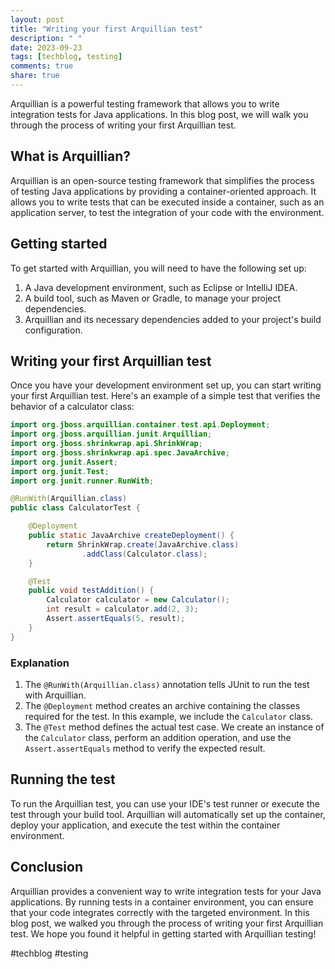 ```yaml
---
layout: post
title: "Writing your first Arquillian test"
description: " "
date: 2023-09-23
tags: [techblog, testing]
comments: true
share: true
---
```


Arquillian is a powerful testing framework that allows you to write integration tests for Java applications. In this blog post, we will walk you through the process of writing your first Arquillian test. 

## What is Arquillian?

Arquillian is an open-source testing framework that simplifies the process of testing Java applications by providing a container-oriented approach. It allows you to write tests that can be executed inside a container, such as an application server, to test the integration of your code with the environment.

## Getting started

To get started with Arquillian, you will need to have the following set up:

1. A Java development environment, such as Eclipse or IntelliJ IDEA.
2. A build tool, such as Maven or Gradle, to manage your project dependencies.
3. Arquillian and its necessary dependencies added to your project's build configuration.

## Writing your first Arquillian test

Once you have your development environment set up, you can start writing your first Arquillian test. Here's an example of a simple test that verifies the behavior of a calculator class:

```java
import org.jboss.arquillian.container.test.api.Deployment;
import org.jboss.arquillian.junit.Arquillian;
import org.jboss.shrinkwrap.api.ShrinkWrap;
import org.jboss.shrinkwrap.api.spec.JavaArchive;
import org.junit.Assert;
import org.junit.Test;
import org.junit.runner.RunWith;

@RunWith(Arquillian.class)
public class CalculatorTest {

    @Deployment
    public static JavaArchive createDeployment() {
        return ShrinkWrap.create(JavaArchive.class)
                .addClass(Calculator.class);
    }

    @Test
    public void testAddition() {
        Calculator calculator = new Calculator();
        int result = calculator.add(2, 3);
        Assert.assertEquals(5, result);
    }
}
```

### Explanation

1. The `@RunWith(Arquillian.class)` annotation tells JUnit to run the test with Arquillian.
2. The `@Deployment` method creates an archive containing the classes required for the test. In this example, we include the `Calculator` class.
3. The `@Test` method defines the actual test case. We create an instance of the `Calculator` class, perform an addition operation, and use the `Assert.assertEquals` method to verify the expected result.

## Running the test

To run the Arquillian test, you can use your IDE's test runner or execute the test through your build tool. Arquillian will automatically set up the container, deploy your application, and execute the test within the container environment.

## Conclusion

Arquillian provides a convenient way to write integration tests for your Java applications. By running tests in a container environment, you can ensure that your code integrates correctly with the targeted environment. In this blog post, we walked you through the process of writing your first Arquillian test. We hope you found it helpful in getting started with Arquillian testing!

#techblog #testing